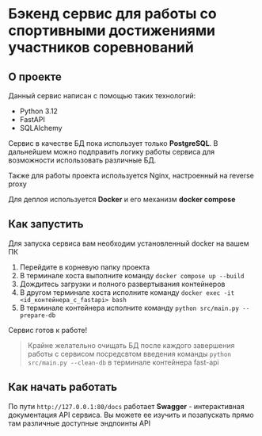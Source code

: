 # Бэкенд сервис для работы со спортивными достижениями участников соревнований

## О проекте
Данный сервис написан с помощью таких технологий:
* Python 3.12
* FastAPI
* SQLAlchemy

Сервис в качестве БД пока использует только **PostgreSQL**. В дальнейшем можно подправить логику работы сервиса
для возможности использовать различные БД.

Также для работы проекта используется Nginx, настроенный на reverse proxy

Для деплоя используется **Docker** и его механизм **docker compose**

## Как запустить
Для запуска сервиса вам необходим установленный docker на вашем ПК

1) Перейдите в корневую папку проекта
2) В терминале хоста выполните команду ``docker compose up --build``
3) Дождитесь загрузки и полного развертывания контейнеров
4) В другом терминале хоста исполните команду ``docker exec -it <id_контейнера_с_fastapi> bash``
5) В терминале контейнера исполните команду ``python src/main.py --prepare-db``

Сервис готов к работе!

> Крайне желательно очищать БД после каждого завершения работы с сервисом посредсвтом введения
> команды ``python src/main.py --clean-db`` в терминале контейнера fast-api

## Как начать работать
По пути ``http://127.0.0.1:80/docs`` работает **Swagger** - интерактивная документация API сервиса.
Вы можете ее изучить и позапускать прямо там различные доступные эндпоинты API